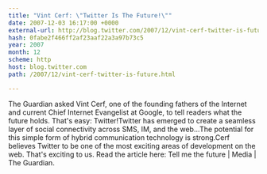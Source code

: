 ```yaml
---
title: "Vint Cerf: \"Twitter Is The Future!\""
date: 2007-12-03 16:17:00 +0000
external-url: http://blog.twitter.com/2007/12/vint-cerf-twitter-is-future.html
hash: 0fabe2f466ff2af23aaf22a3a97b73c5
year: 2007
month: 12
scheme: http
host: blog.twitter.com
path: /2007/12/vint-cerf-twitter-is-future.html

---
```


The Guardian asked Vint Cerf, one of the founding fathers of the Internet and current Chief Internet Evangelist at Google, to tell readers what the future holds. That's easy: Twitter!Twitter has emerged to create a seamless layer of social connectivity across SMS, IM, and the web...The potential for this simple form of hybrid communication technology is strong.Cerf believes Twitter to be one of the most exciting areas of development on the web. That's exciting to us. Read the article here: Tell me the future | Media | The Guardian.

